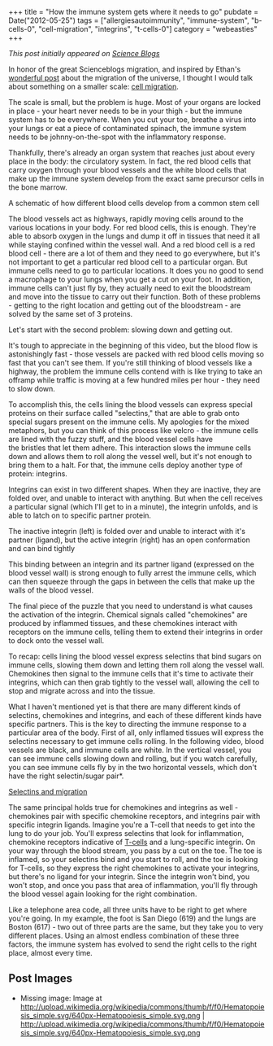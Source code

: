 +++
title = "How the immune system gets where it needs to go"
pubdate = Date("2012-05-25")
tags = ["allergiesautoimmunity", "immune-system", "b-cells-0", "cell-migration", "integrins", "t-cells-0"]
category = "webeasties"
+++

_This post initially appeared on [Science Blogs](http://scienceblogs.com/webeasties)_

In honor of the great Scienceblogs migration, and inspired by Ethan's [wonderful post](http://scienceblogs.com/startswithabang/2012/05/23/even-the-universe-undergoes-a-great-migration/) about the migration of the universe, I thought I would talk about something on a smaller scale: [cell migration](/tag/cell-migration).

The scale is small, but the problem is huge. Most of your organs are locked in place - your heart never needs to be in your thigh - but the immune system has to be everywhere. When you cut your toe, breathe a virus into your lungs or eat a piece of contaminated spinach, the immune system needs to be johnny-on-the-spot with the inflammatory response.

Thankfully, there's already an organ system that reaches just about every place in the body: the circulatory system. In fact, the red blood cells that carry oxygen through your blood vessels and the white blood cells that make up the immune system develop from the exact same precursor cells in the bone marrow.

A schematic of how different blood cells develop from a common stem cell

The blood vessels act as highways, rapidly moving cells around to the various locations in your body. For red blood cells, this is enough. They're able to absorb oxygen in the lungs and dump it off in tissues that need it all while staying confined within the vessel wall. And a red blood cell is a red blood cell - there are a lot of them and they need to go everywhere, but it's not important to get a particular red blood cell to a particular organ. But immune cells need to go to particular locations. It does you no good to send a macrophage to your lungs when you get a cut on your foot. In addition, immune cells can't just fly by, they actually need to exit the bloodstream and move into the tissue to carry out their function. Both of these problems - getting to the right location and getting out of the bloodstream - are solved by the same set of 3 proteins.

Let's start with the second problem: slowing down and getting out.

It's tough to appreciate in the beginning of this video, but the blood flow is astonishingly fast - those vessels are packed with red blood cells moving so fast that you can't see them. If you're still thinking of blood vessels like a highway, the problem the immune cells contend with is like trying to take an offramp while traffic is moving at a few hundred miles per hour - they need to slow down.

To accomplish this, the cells lining the blood vessels can express special proteins on their surface called "selectins," that are able to grab onto special sugars present on the immune cells. My apologies for the mixed metaphors, but you can think of this process like velcro - the immune cells are lined with the fuzzy stuff, and the blood vessel cells have the bristles that let them adhere. This interaction slows the immune cells down and allows them to roll along the vessel well, but it's not enough to bring them to a halt. For that, the immune cells deploy another type of protein: integrins.

Integrins can exist in two different shapes. When they are inactive, they are folded over, and unable to interact with anything. But when the cell receives a particular signal (which I'll get to in a minute), the integrin unfolds, and is able to latch on to specific partner protein.

The inactive integrin (left) is folded over and unable to interact with it's partner (ligand), but the active integrin (right) has an open conformation and can bind tightly

This binding between an integrin and its partner ligand (expressed on the blood vessel wall) is strong enough to fully arrest the immune cells, which can then squeeze through the gaps in between the cells that make up the walls of the blood vessel.

The final piece of the puzzle that you need to understand is what causes the activation of the integrin. Chemical signals called "chemokines" are produced by inflammed tissues, and these chemokines interact with receptors on the immune cells, telling them to extend their integrins in order to dock onto the vessel wall.

To recap: cells lining the blood vessel express selectins that bind sugars on immune cells, slowing them down and letting them roll along the vessel wall. Chemokines then signal to the immune cells that it's time to activate their integrins, which can then grab tightly to the vessel wall, allowing the cell to stop and migrate across and into the tissue.

What I haven't mentioned yet is that there are many different kinds of selectins, chemokines and integrins, and each of these different kinds have specific partners. This is the key to directing the immune response to a particular area of the body. First of all, only inflamed tissues will express the selectins necessary to get immune cells rolling. In the following video, blood vessels are black, and immune cells are white. In the vertical vessel, you can see immune cells slowing down and rolling, but if you watch carefully, you can see immune cells fly by in the two horizontal vessels, which don't have the right selectin/sugar pair*.

[Selectins and migration](http://labs.idi.harvard.edu/vonandrian/Videos/mrinivideo%203.mov)

The same principal holds true for chemokines and integrins as well - chemokines pair with specific chemokine receptors, and integrins pair with specific integrin ligands. Imagine you're a T-cell that needs to get into the lung to do your job. You'll express selectins that look for inflammation, chemokine receptors indicative of [T-cells](/tag/t-cells-0) and a lung-specific integrin. On your way through the blood stream, you pass by a cut on the toe. The toe is inflamed, so your selectins bind and you start to roll, and the toe is looking for T-cells, so they express the right chemokines to activate your integrins, but there's no ligand for your integrin. Since the integrin won't bind, you won't stop, and once you pass that area of inflammation, you'll fly through the blood vessel again looking for the right combination.

Like a telephone area code, all three units have to be right to get where you're going. In my example, the foot is San Diego (619) and the lungs are Boston (617) - two out of three parts are the same, but they take you to very different places. Using an almost endless combination of these three factors, the immune system has evolved to send the right cells to the right place, almost every time.

      
  

 ## Post Images

- Missing image: Image at http://upload.wikimedia.org/wikipedia/commons/thumb/f/f0/Hematopoiesis_simple.svg/640px-Hematopoiesis_simple.svg.png | http://upload.wikimedia.org/wikipedia/commons/thumb/f/f0/Hematopoiesis_simple.svg/640px-Hematopoiesis_simple.svg.png

